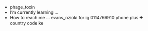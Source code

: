 - phage_toxin
- I’m currently learning ...
- How to reach me ...
evans_nzioki for ig
0114766910 phone plus ➕ country code ke

<!---
evansnzioki/evansnzioki is a `README.md` (this file) appears on your GitHub profile.
You can click the Preview link to take a look at your changes.
--->
